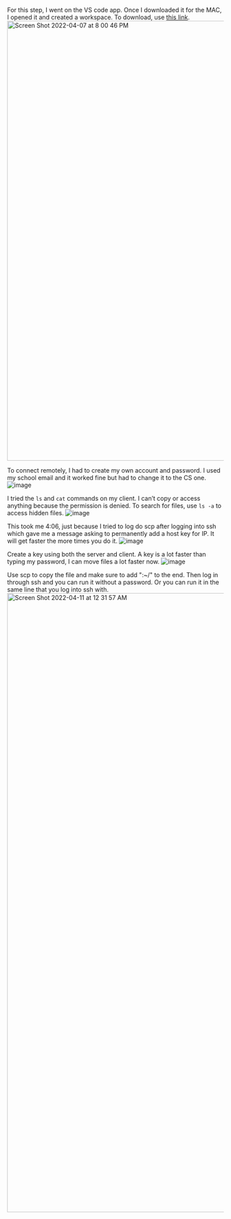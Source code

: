 For this step, I went on the VS code app. Once I downloaded it for the MAC, I opened it and created a workspace. To download, use [this link](https://code.visualstudio.com/).
<img width="1023" alt="Screen Shot 2022-04-07 at 8 00 46 PM" src="https://user-images.githubusercontent.com/103221420/162355096-22c141e5-5b1b-47b2-9365-964414c856ba.png">

To connect remotely, I had to create my own account and password. I used my school email and it worked fine but had to change it to the CS one.
![image](https://user-images.githubusercontent.com/103221420/162629013-5c8701e4-fd10-47a5-826d-e3e2ab427edd.png)

I tried the ```ls``` and ```cat``` commands on my client. I can’t copy or access anything because the permission is denied. To search for files, use ```ls -a``` to access hidden files. 
![image](https://user-images.githubusercontent.com/103221420/162629348-8910c2de-e874-4b04-8a74-c1e1272cdf3b.png)

This took me 4:06, just because I tried to log do scp after logging into ssh which gave me a message asking to permanently add a host key for IP. It will get faster the more times you do it.
![image](https://user-images.githubusercontent.com/103221420/162629639-0602edb6-8126-4dc6-a68a-436ba7693f50.png)

Create a key using both the server and client. A key is a lot faster than typing my password, I can move files a lot faster now.
![image](https://user-images.githubusercontent.com/103221420/162629818-df70bdb3-c75b-4dea-9988-22033bdb5742.png)

Use scp to copy the file and make sure to add ":~/" to the end. Then log in through ssh and you can run it without a password. Or you can run it in the same line that you log into ssh with.
<img width="1440" alt="Screen Shot 2022-04-11 at 12 31 57 AM" src="https://user-images.githubusercontent.com/103221420/162665597-4eb9bc5e-9eb0-46d9-bce4-cb742274c3e7.png">


